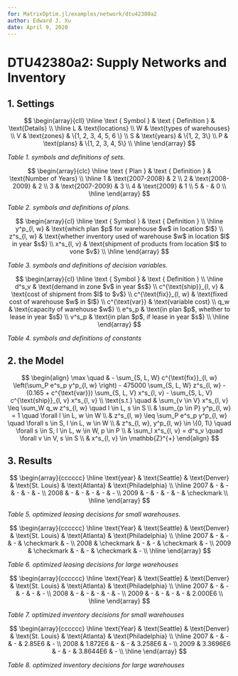 ```yaml
---
for: MatrixOptim.jl/examples/network/dtu42380a2
author: Edward J. Xu
date: April 9, 2020
---
```


# DTU42380a2: Supply Networks and Inventory

## 1. Settings

$$ \begin{array}{cll}
\hline
\text { Symbol } & \text { Definition } & \text{Details} \\
\hline
L & \text{locations} \\
W & \text{types of warehouses} \\
V & \text{zones} & \{1, 2, 3, 4, 5, 6 \} \\
S & \text{years} & \{1, 2, 3\} \\
P & \text{plans} & \{1, 2, 3, 4, 5\} \\
\hline
\end{array} $$

_Table 1. symbols and definitions of sets._

$$ \begin{array}{clc}
\hline
\text { Plan } & \text { Definition } & \text{Number of Years} \\
\hline
1 & \text{2007-2008} & 2 \\
2 & \text{2008-2009} & 2 \\
3 & \text{2007-2009} & 3 \\
4 & \text{2009} & 1 \\
5 & - & 0 \\
\hline
\end{array} $$

_Table 2. symbols and definitions of plans._

$$ \begin{array}{cl}
\hline
\text { Symbol } & \text { Definition } \\
\hline
y^p_{l, w} & \text{which plan $p$ for warehouse $w$ in location $l$} \\
z^s_{l, w} & \text{whether inventory used of warehouse $w$ in location $l$ in year $s$} \\
x^s_{l, v} & \text{shipment of products from location $l$ to vone $v$} \\
\hline
\end{array} $$

_Table 3. symbols and definitions of decision variables._

$$ \begin{array}{cl}
\hline
\text { Symbol } & \text { Definition } \\
\hline
d^s_v & \text{demand in zone $v$ in year $s$} \\
c^{\text{ship}}_{l, v} & \text{cost of shipment from $l$ to $v$} \\
c^{\text{fix}}_{l, w} & \text{fixed cost of warehouse $w$ in $l$} \\
c^{\text{var}} & \text{variable cost} \\
q_w & \text{capacity of warehouse $w$} \\
e^s_p & \text{in plan $p$, whether to lease in year $s$} \\
v^s_p & \text{in plan $p$, if lease in year $s$} \\
\hline
\end{array} $$

_Table 4. symbols and definitions of constants_

## 2. the Model

$$ \begin{align}
\max \quad & - \sum_{S, L, W} c^{\text{fix}}_{l, w} \left(\sum_P e^s_p y^p_{l, w} \right) - 475000 \sum_{S, L, W} z^s_{l, w} - (0.165 + c^{\text{var}}) \sum_{S, L, V} x^s_{l, v} - \sum_{S, L, V} c^{\text{ship}}_{l, v} x^s_{l, v} \\
\text{s.t.} \quad & \sum_{v \in V} x^s_{l, v} \leq \sum_W q_w z^s_{l, w} \quad l \in L, s \in S \\
& \sum_{p \in P} y^p_{l, w} = 1 \quad \forall l \in L, w \in W \\
& z^s_{l, w} \leq \sum_P e^s_p y^p_{l, w} \quad \forall s \in S, l \in L, w \in W \\
& z^s_{l, w}, y^p_{l, w} \in \{0, 1\} \quad \forall s \in S, l \in L, w \in W, p \in P \\
& \sum_l x^s_{l, v} = d^s_v \quad \forall v \in V, s \in S \\
& x^s_{l, v} \in \mathbb{Z}^{+}
\end{align} $$

## 3. Results

$$ \begin{array}{cccccc}
\hline
\text{year} & \text{Seattle} & \text{Denver} & \text{St. Louis} & \text{Atlanta} & \text{Philadelphia} \\
\hline
2007 & - & - & - & - & - \\
2008 & - & - & - & - & - \\
2009 & - & - & - & - & \checkmark \\
\hline
\end{array} $$

_Table 5. optimized leasing decisions for small warehouses._

$$ \begin{array}{cccccc}
\hline
\text{Year} & \text{Seattle} & \text{Denver} & \text{St. Louis} & \text{Atlanta} & \text{Philadelphia} \\
\hline
2007 & - & - & - & \checkmark & - \\
2008 & \checkmark & - & - & \checkmark & - \\
2009 & \checkmark & - & - & \checkmark & - \\
\hline
\end{array} $$

_Table 6. optimized leasing decisions for large warehouses_

$$ \begin{array}{cccccc}
\hline
\text{Year} & \text{Seattle} & \text{Denver} & \text{St. Louis} & \text{Atlanta} & \text{Philadelphia} \\
\hline
2007 & - & - & - & - & - \\
2008 & - & - & - & - & - \\
2009 & - & - & - & - & 2.000E6 \\
\hline
\end{array} $$

_Table 7. optimized inventory decisions for small warehouses_

$$ \begin{array}{cccccc}
\hline
\text{Year} & \text{Seattle} & \text{Denver} & \text{St. Louis} & \text{Atlanta} & \text{Philadelphia} \\
\hline
2007 & - & - & - & 2.85E6 & - \\
2008 & 1.872E6 & - & - & 3.258E6 & - \\
2009 & 3.3696E6 & - & - & 3.8644E6 & - \\
\hline
\end{array} $$

_Table 8. optimized inventory decisions for large warehouses_
